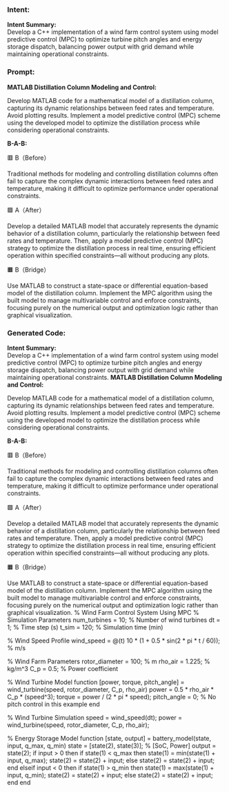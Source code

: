 ### Intent:
**Intent Summary:**  
Develop a C++ implementation of a wind farm control system using model predictive control (MPC) to optimize turbine pitch angles and energy storage dispatch, balancing power output with grid demand while maintaining operational constraints.

### Prompt:
**MATLAB Distillation Column Modeling and Control:**

Develop MATLAB code for a mathematical model of a distillation column, capturing its dynamic relationships between feed rates and temperature. Avoid plotting results.
Implement a model predictive control (MPC) scheme using the developed model to optimize the distillation process while considering operational constraints.

**B-A-B:**

🟥 B（Before）

Traditional methods for modeling and controlling distillation columns often fail to capture the complex dynamic interactions between feed rates and temperature, making it difficult to optimize performance under operational constraints.

🟩 A（After）

Develop a detailed MATLAB model that accurately represents the dynamic behavior of a distillation column, particularly the relationship between feed rates and temperature. Then, apply a model predictive control (MPC) strategy to optimize the distillation process in real time, ensuring efficient operation within specified constraints—all without producing any plots.

🟧 B（Bridge）

Use MATLAB to construct a state-space or differential equation-based model of the distillation column. Implement the MPC algorithm using the built model to manage multivariable control and enforce constraints, focusing purely on the numerical output and optimization logic rather than graphical visualization.

### Generated Code:
**Intent Summary:**  
Develop a C++ implementation of a wind farm control system using model predictive control (MPC) to optimize turbine pitch angles and energy storage dispatch, balancing power output with grid demand while maintaining operational constraints.
**MATLAB Distillation Column Modeling and Control:**

Develop MATLAB code for a mathematical model of a distillation column, capturing its dynamic relationships between feed rates and temperature. Avoid plotting results.
Implement a model predictive control (MPC) scheme using the developed model to optimize the distillation process while considering operational constraints.

**B-A-B:**

🟥 B（Before）

Traditional methods for modeling and controlling distillation columns often fail to capture the complex dynamic interactions between feed rates and temperature, making it difficult to optimize performance under operational constraints.

🟩 A（After）

Develop a detailed MATLAB model that accurately represents the dynamic behavior of a distillation column, particularly the relationship between feed rates and temperature. Then, apply a model predictive control (MPC) strategy to optimize the distillation process in real time, ensuring efficient operation within specified constraints—all without producing any plots.

🟧 B（Bridge）

Use MATLAB to construct a state-space or differential equation-based model of the distillation column. Implement the MPC algorithm using the built model to manage multivariable control and enforce constraints, focusing purely on the numerical output and optimization logic rather than graphical visualization.
% Wind Farm Control System Using MPC
% Simulation Parameters
num_turbines = 10; % Number of wind turbines
dt = 1; % Time step (s)
t_sim = 120; % Simulation time (min)

% Wind Speed Profile
wind_speed = @(t) 10 * (1 + 0.5 * sin(2 * pi * t / 60)); % m/s

% Wind Farm Parameters
rotor_diameter = 100; % m
rho_air = 1.225; % kg/m^3
C_p = 0.5; % Power coefficient

% Wind Turbine Model
function [power, torque, pitch_angle] = wind_turbine(speed, rotor_diameter, C_p, rho_air)
    power = 0.5 * rho_air * C_p * (speed^3);
    torque = power / (2 * pi * speed);
    pitch_angle = 0; % No pitch control in this example
end

% Wind Turbine Simulation
speed = wind_speed(dt);
power = wind_turbine(speed, rotor_diameter, C_p, rho_air);

% Energy Storage Model
function [state, output] = battery_model(state, input, q_max, q_min)
    state = [state(2), state(3)]; % [SoC, Power]
    output = state(2);
    if input > 0 then
        if state(1) < q_max then
            state(1) = min(state(1) + input, q_max);
            state(2) = state(2) + input;
        else
            state(2) = state(2) + input;
        end
    elseif input < 0 then
        if state(1) > q_min then
            state(1) = max(state(1) + input, q_min);
            state(2) = state(2) + input;
        else
            state(2) = state(2) + input;
        end
    end
